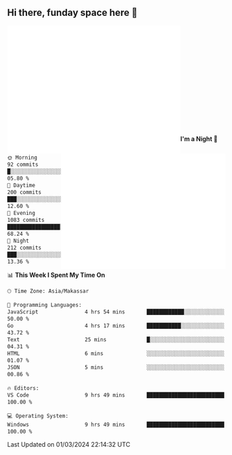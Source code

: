 ## Hi there, funday space here 🚀

<img align="left" width="400" alt="🌞" src="https://raw.githubusercontent.com/fhasnur/fhasnur/master/general.svg?token=ATQS65TR7ETTG5RLJUDIDBLBN34HE">
<img align="right" width="380" alt="🌞" src="https://raw.githubusercontent.com/fhasnur/fhasnur/master/statistics.svg?token=ATQS65TR7ETTG5RLJUDIDBLBN34HE">

<br><br><br><br><br><br><br><br><br><br><br><br><br><br>

<!--START_SECTION:waka-->
**I'm a Night 🦉** 

```text
🌞 Morning                92 commits          █░░░░░░░░░░░░░░░░░░░░░░░░   05.80 % 
🌆 Daytime                200 commits         ███░░░░░░░░░░░░░░░░░░░░░░   12.60 % 
🌃 Evening                1083 commits        █████████████████░░░░░░░░   68.24 % 
🌙 Night                  212 commits         ███░░░░░░░░░░░░░░░░░░░░░░   13.36 % 
```


📊 **This Week I Spent My Time On** 

```text
🕑︎ Time Zone: Asia/Makassar

💬 Programming Languages: 
JavaScript               4 hrs 54 mins       ████████████░░░░░░░░░░░░░   50.00 % 
Go                       4 hrs 17 mins       ███████████░░░░░░░░░░░░░░   43.72 % 
Text                     25 mins             █░░░░░░░░░░░░░░░░░░░░░░░░   04.31 % 
HTML                     6 mins              ░░░░░░░░░░░░░░░░░░░░░░░░░   01.07 % 
JSON                     5 mins              ░░░░░░░░░░░░░░░░░░░░░░░░░   00.86 % 

🔥 Editors: 
VS Code                  9 hrs 49 mins       █████████████████████████   100.00 % 

💻 Operating System: 
Windows                  9 hrs 49 mins       █████████████████████████   100.00 % 
```


 Last Updated on 01/03/2024 22:14:32 UTC
<!--END_SECTION:waka-->
